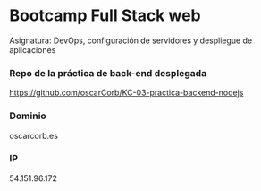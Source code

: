 # Bootcamp Full Stack web
Asignatura: DevOps, configuración de servidores y despliegue de aplicaciones

### Repo de la práctica de back-end desplegada
https://github.com/oscarCorb/KC-03-practica-backend-nodejs

### Dominio
oscarcorb.es

### IP
54.151.96.172
